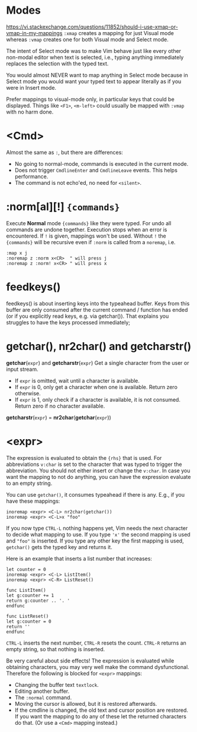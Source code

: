 # Modes
https://vi.stackexchange.com/questions/11852/should-i-use-xmap-or-vmap-in-my-mappings
`:xmap` creates a mapping for just Visual mode whereas `:vmap` creates one for both Visual mode and Select mode.

The intent of Select mode was to make Vim behave just like every other non-modal editor when text is selected, i.e., typing anything immediately replaces the selection with the typed text.

You would almost NEVER want to map anything in Select mode because in Select mode you would want your typed text to appear literally as if you were in Insert mode.

Prefer mappings to visual-mode only, in particular keys that could be displayed. Things like `<F1>`, `<m-left>` could usually be mapped with `:vmap` with no harm done.

# \<Cmd\>
Almost the same as `:`, but there are differences:
- No going to normal-mode, commands is executed in the current mode.
- Does not trigger `CmdlineEnter` and `CmdlineLeave` events. This helps performance.
- The command is not echo'ed, no need for `<silent>`.

# :norm\[al]\[!] `{commands}`
Execute **Normal** mode `{commands}` like they were typed. For undo all commands are undone together. Execution stops when an error is encountered.
If `!` is given, mappings won't be used. Without `!` the `{commands}` will be recursive even if `:norm` is called from a `noremap`, i.e.
```vim
:map x j
:noremap z :norm x<CR>  " will press j
:noremap z :norm! x<CR> " will press x
```

# feedkeys()
feedkeys() is about inserting keys into the typeahead buffer. Keys from this buffer are only consumed after the current command / function has ended (or if you explicitly read keys, e.g. via getchar()). That explains you struggles to have the keys processed immediately;

# getchar(), nr2char() and getcharstr()
**getchar**(`expr`) and **getcharstr**(`expr`)
Get a single character from the user or input stream.
- If `expr` is omitted, wait until a character is available.
- If `expr` is 0, only get a character when one is available. Return zero otherwise.
- If `expr` is 1, only check if a character is available, it is not consumed.  Return zero if no character available.

**getcharstr**(`expr`) = **nr2char**(**getchar**(`expr`))

# \<expr\>
The expression is evaluated to obtain the `{rhs}` that is used.
For abbreviations `v:char` is set to the character that was typed to trigger the abbreviation. You should not either insert or change the `v:char`.
In case you want the mapping to not do anything, you can have the expression evaluate to an empty string.

You can use `getchar()`, it consumes typeahead if there is any. E.g., if you have these mappings:
```vim
inoremap <expr> <C-L> nr2char(getchar())
inoremap <expr> <C-L>x "foo"
```
If you now type `CTRL-L` nothing happens yet, Vim needs the next character to decide what mapping to use.  If you type `'x'` the second mapping is used and `"foo"` is inserted.  If you type any other key the first mapping is used, `getchar()` gets the typed key and returns it.

Here is an example that inserts a list number that increases:
```vim
let counter = 0
inoremap <expr> <C-L> ListItem()
inoremap <expr> <C-R> ListReset()

func ListItem()
let g:counter += 1
return g:counter .. '. '
endfunc

func ListReset()
let g:counter = 0
return ''
endfunc
```

`CTRL-L` inserts the next number, `CTRL-R` resets the count. `CTRL-R` returns an empty string, so that nothing is inserted.

Be very careful about side effects!  The expression is evaluated while obtaining characters, you may very well make the command dysfunctional.
Therefore the following is blocked for `<expr>` mappings:
- Changing the buffer text `textlock`.
- Editing another buffer.
- The `:normal` command.
- Moving the cursor is allowed, but it is restored afterwards.
- If the cmdline is changed, the old text and cursor position are restored.
If you want the mapping to do any of these let the returned characters do that. (Or use a `<Cmd>` mapping instead.)
